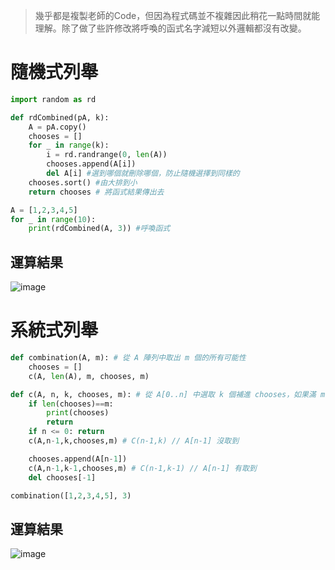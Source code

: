 > 幾乎都是複製老師的Code，但因為程式碼並不複雜因此稍花一點時間就能理解。除了做了些許修改將呼喚的函式名字減短以外邏輯都沒有改變。
# 隨機式列舉

```py
import random as rd

def rdCombined(pA, k):
    A = pA.copy()
    chooses = []
    for _ in range(k):
        i = rd.randrange(0, len(A))
        chooses.append(A[i])
        del A[i] #選到哪個就刪除哪個，防止隨機選擇到同樣的
    chooses.sort() #由大排到小
    return chooses # 將函式結果傳出去

A = [1,2,3,4,5]
for _ in range(10):
    print(rdCombined(A, 3)) #呼喚函式
```

## 運算結果

![image](https://user-images.githubusercontent.com/79677951/208236011-2dc8b8d8-5f89-49b9-a939-5e971b67e93d.png)


# 系統式列舉

```py
def combination(A, m): # 從 A 陣列中取出 m 個的所有可能性
    chooses = []
    c(A, len(A), m, chooses, m)

def c(A, n, k, chooses, m): # 從 A[0..n] 中選取 k 個補進 chooses，如果滿 m 個就印出
    if len(chooses)==m:
        print(chooses)
        return
    if n <= 0: return
    c(A,n-1,k,chooses,m) # C(n-1,k) // A[n-1] 沒取到

    chooses.append(A[n-1])
    c(A,n-1,k-1,chooses,m) # C(n-1,k-1) // A[n-1] 有取到
    del chooses[-1]

combination([1,2,3,4,5], 3)
```
## 運算結果

![image](https://user-images.githubusercontent.com/79677951/208236086-cb1c36eb-d3f7-42df-aa07-48ecb2965b4f.png)
